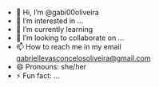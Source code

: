 - 👋 Hi, I’m @gabi00oliveira
- 👀 I’m interested in ...
- 🌱 I’m currently learning 
- 💞️ I’m looking to collaborate on ...
- 📫 How to reach me in my email gabriellevasconcelosoliveira@gmail.com
- 😄 Pronouns: she/her
- ⚡ Fun fact: ...

<!---
gabi00oliveira/gabi00oliveira is a ✨ special ✨ repository because its `README.md` (this file) appears on your GitHub profile.
You can click the Preview link to take a look at your changes.
--->
